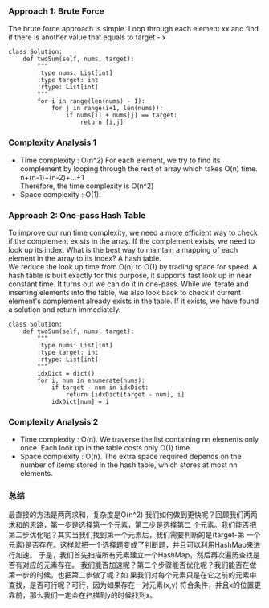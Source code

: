 ### Approach 1: Brute Force
The brute force approach is simple. Loop through each element xx and find if there is another value that equals to target - x
```
class Solution:
    def twoSum(self, nums, target):
        """
        :type nums: List[int]
        :type target: int
        :rtype: List[int]
        """
        for i in range(len(nums) - 1):
            for j in range(i+1, len(nums)):
                if nums[i] + nums[j] == target:
                    return [i,j]
```
### Complexity Analysis 1
- Time complexity : O(n^2) For each element, we try to find its complement by looping through the rest of array which takes O(n) time.   
n+(n-1)+(n-2)+...+1   
Therefore, the time complexity is O(n^2)
- Space complexity : O(1). 

### Approach 2: One-pass Hash Table
To improve our run time complexity, we need a more efficient way to check if the complement exists in the array. If the complement exists, we need to look up its index. What is the best way to maintain a mapping of each element in the array to its index? A hash table.  
We reduce the look up time from O(n) to O(1) by trading space for speed. A hash table is built exactly for this purpose, it supports fast look up in near constant time.
It turns out we can do it in one-pass. While we iterate and inserting elements into the table, we also look back to check if current element's complement already exists in the table. If it exists, we have found a solution and return immediately.
```
class Solution:
    def twoSum(self, nums, target):
        """
        :type nums: List[int]
        :type target: int
        :rtype: List[int]
        """
        idxDict = dict()
        for i, num in enumerate(nums):
            if target - num in idxDict:
                return [idxDict[target - num], i]
            idxDict[num] = i
```
### Complexity Analysis 2 
- Time complexity : O(n). We traverse the list containing nn elements only once. Each look up in the table costs only O(1) time.
- Space complexity : O(n). The extra space required depends on the number of items stored in the hash table, which stores at most nn elements.

### 总结
最直接的⽅法是两两求和，复杂度是O(n^2)
我们如何做到更快呢？回顾我们两两求和的思路，第⼀步是选择第⼀个元素，第⼆步是选择第⼆
个元素。我们能否把第⼆步优化呢？其实当我们找到第⼀个元素后，我们需要判断的是(target-第
⼀个元素)是否存在。这样就把⼀个选择题变成了判断题，并且可以利⽤HashMap来进⾏加速。
于是，我们⾸先扫描所有元素建⽴⼀个HashMap，然后再次遍历查找是否有对应的元素存在。
我们能否加速呢？第⼆个步骤能否优化呢？我们能否在做第⼀步的时候，也把第⼆步做了呢？如
果我们对每个元素只是在它之前的元素中查找，是否可⾏呢？可⾏，因为如果存在⼀对元素(x,y)
符合条件，并且x的位置更靠前，那么我们⼀定会在扫描到y的时候找到x。

